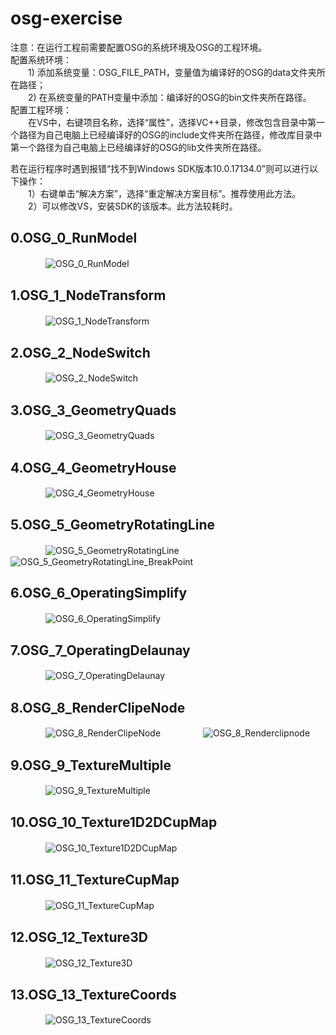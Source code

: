 # osg-exercise
注意：在运行工程前需要配置OSG的系统环境及OSG的工程环境。  
配置系统环境：    
　　1) 添加系统变量：OSG_FILE_PATH，变量值为编译好的OSG的data文件夹所在路径；    
　　2) 在系统变量的PATH变量中添加：编译好的OSG的bin文件夹所在路径。    
配置工程环境：  
　　在VS中，右键项目名称，选择“属性”，选择VC++目录，修改包含目录中第一个路径为自己电脑上已经编译好的OSG的include文件夹所在路径，修改库目录中第一个路径为自己电脑上已经编译好的OSG的lib文件夹所在路径。  

若在运行程序时遇到报错“找不到Windows SDK版本10.0.17134.0”则可以进行以下操作：  
　　1）右键单击“解决方案”，选择“重定解决方案目标”。推荐使用此方法。  
　　2）可以修改VS，安装SDK的该版本。此方法较耗时。  

## 0.OSG_0_RunModel  
　　　　![OSG_0_RunModel](OSG_0_RunModel/OSG_0_RunModel.gif)

## 1.OSG_1_NodeTransform  
　　　　![OSG_1_NodeTransform](OSG_1_NodeTransform/OSG_1_NodeTransform.gif)

## 2.OSG_2_NodeSwitch  
　　　　![OSG_2_NodeSwitch](OSG_2_NodeSwitch/OSG_2_NodeSwitch.gif)

## 3.OSG_3_GeometryQuads  
　　　　![OSG_3_GeometryQuads](OSG_3_GeometryQuads/OSG_3_GeometryQuads.gif)

## 4.OSG_4_GeometryHouse  
　　　　![OSG_4_GeometryHouse](OSG_4_GeometryHouse/OSG_4_GeometryHouse.gif)

## 5.OSG_5_GeometryRotatingLine  
　　　　![OSG_5_GeometryRotatingLine](OSG_5_GeometryRotatingLine/OSG_5_GeometryRotatingLine.gif)  
　　　　![OSG_5_GeometryRotatingLine_BreakPoint](OSG_5_GeometryRotatingLine/OSG_5_GeometryRotatingLine_BreakPoint.gif)

## 6.OSG_6_OperatingSimplify  
　　　　![OSG_6_OperatingSimplify](OSG_6_OperatingSimplify/OSG_6_OperatingSimplify.gif)

## 7.OSG_7_OperatingDelaunay  
　　　　![OSG_7_OperatingDelaunay](OSG_7_OperatingDelaunay/OSG_7_OperatingDelaunay.gif)

## 8.OSG_8_RenderClipeNode  
　　　　![OSG_8_RenderClipeNode](OSG_8_RenderClipeNode/OSG_8_RenderClipeNode.gif)  
　　　　![OSG_8_Renderclipnode](OSG_8_RenderClipeNode/OSG_8_Renderclipnode.gif)

## 9.OSG_9_TextureMultiple  
　　　　![OSG_9_TextureMultiple](OSG_9_TextureMultiple/OSG_9_TextureMultiple.gif)

## 10.OSG_10_Texture1D2DCupMap  
　　　　![OSG_10_Texture1D2DCupMap](OSG_10_Texture1D2DCupMap/OSG_10_Texture1D2DCupMap.gif)

## 11.OSG_11_TextureCupMap  
　　　　![OSG_11_TextureCupMap](OSG_11_TextureCupMap/OSG_11_TextureCupMap.gif)

## 12.OSG_12_Texture3D  
　　　　![OSG_12_Texture3D](OSG_12_Texture3D/OSG_12_Texture3D.gif)

## 13.OSG_13_TextureCoords  
　　　　![OSG_13_TextureCoords](OSG_13_TextureCoords/OSG_13_TextureCoords.gif)